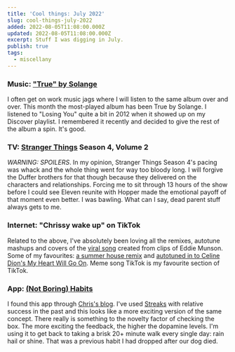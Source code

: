 ```yaml
---
title: 'Cool things: July 2022'
slug: cool-things-july-2022
added: 2022-08-05T11:08:00.000Z
updated: 2022-08-05T11:08:00.000Z
excerpt: Stuff I was digging in July.
publish: true
tags:
  - miscellany
---
```


### Music: ["True" by Solange](https://open.spotify.com/album/3r9UTfGCgZLCOhV7cz99YC?si=AcdohijOTxurUZZhHas-dg)
I often get on work music jags where I will listen to the same album over and over. This month the most-played album has been True by Solange. I listened to "Losing You" quite a bit in 2012 when it showed up on my Discover playlist. I remembered it recently and decided to give the rest of the album a spin. It's good.

### TV: [Stranger Things](https://www.imdb.com/title/tt4574334/) Season 4, Volume 2
_WARNING: SPOILERS_.
In my opinion, Stranger Things Season 4's pacing was whack and the whole thing went for way too bloody long. I will forgive the Duffer brothers for that though because they delivered on the characters and relationships. Forcing me to sit through 13 hours of the show before I could see Eleven reunite with Hopper made the emotional payoff of that moment even better. I was bawling. What can I say, dead parent stuff always gets to me.

### Internet: "Chrissy wake up" on TikTok
Related to the above, I've absolutely been loving all the remixes, autotune mashups and covers of the [viral song](https://www.youtube.com/watch?v=AhGLgZZoszk) created from clips of Eddie Munson. Some of my favourites: [a summer house remix](https://www.tiktok.com/@mikedemero/video/7124692528741223685) and [autotuned in to Celine Dion's My Heart Will Go On](https://www.tiktok.com/@aymansbooks/video/7125576292879142190). Meme song TikTok is my favourite section of TikTok.

### App: [(Not Boring) Habits](https://apps.apple.com/us/app/not-boring-habits/id1593891243)
I found this app through [Chris's blog](https://chriscoyier.net/2022/07/20/the-worlds-most-satisfying-checkbox/). I've used [Streaks](https://streaksapp.com/) with relative success in the past and this looks like a more exciting version of the same concept. There really is something to the novelty factor of checking the box. The more exciting the feedback, the higher the dopamine levels. I'm using it to get back to taking a brisk 20+ minute walk every single day: rain hail or shine. That was a previous habit I had dropped after our dog died.
